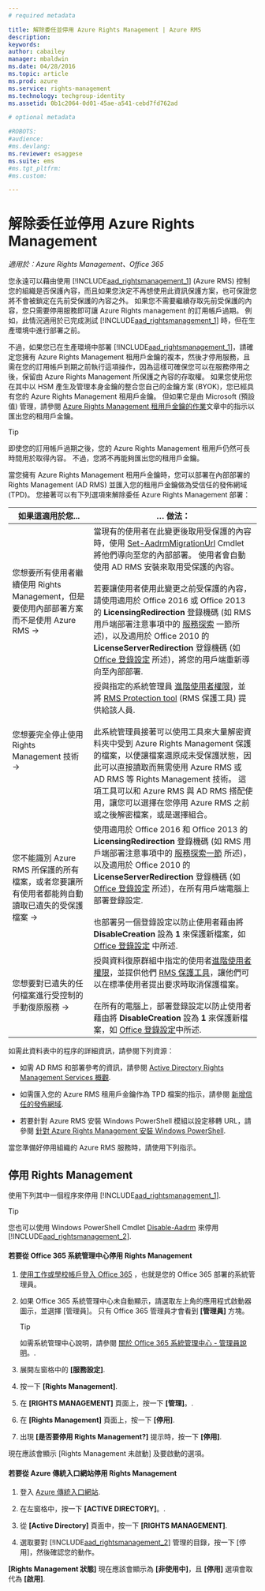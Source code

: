 ```yaml
---
# required metadata

title: 解除委任並停用 Azure Rights Management | Azure RMS
description:
keywords:
author: cabailey
manager: mbaldwin
ms.date: 04/28/2016
ms.topic: article
ms.prod: azure
ms.service: rights-management
ms.technology: techgroup-identity
ms.assetid: 0b1c2064-0d01-45ae-a541-cebd7fd762ad

# optional metadata

#ROBOTS:
#audience:
#ms.devlang:
ms.reviewer: esaggese
ms.suite: ems
#ms.tgt_pltfrm:
#ms.custom:

---
```


# 解除委任並停用 Azure Rights Management

*適用於︰Azure Rights Management、Office 365*

您永遠可以藉由使用 [!INCLUDE[aad_rightsmanagement_1](../includes/aad_rightsmanagement_1_md.md)] (Azure RMS) 控制您的組織是否保護內容，而且如果您決定不再想使用此資訊保護方案，也可保證您將不會被鎖定在先前受保護的內容之外。 如果您不需要繼續存取先前受保護的內容，您只需要停用服務即可讓 Azure Rights management 的訂用帳戶過期。 例如，此情況適用於已完成測試 [!INCLUDE[aad_rightsmanagement_1](../includes/aad_rightsmanagement_1_md.md)] 時，但在生產環境中進行部署之前。

不過，如果您已在生產環境中部署 [!INCLUDE[aad_rightsmanagement_1](../includes/aad_rightsmanagement_1_md.md)]，請確定您擁有 Azure Rights Management 租用戶金鑰的複本，然後才停用服務，且需在您的訂用帳戶到期之前執行這項操作，因為這樣可確保您可以在服務停用之後，保留由 Azure Rights Management 所保護之內容的存取權。 如果您使用您在其中以 HSM 產生及管理本身金鑰的整合您自己的金鑰方案 (BYOK)，您已經具有您的 Azure Rights Management 租用戶金鑰。 但如果它是由 Microsoft (預設值) 管理，請參閱 [Azure Rights Management 租用戶金鑰的作業](operations-tenant-key.md)文章中的指示以匯出您的租用戶金鑰。

> [!TIP]
> 即使您的訂用帳戶過期之後，您的 Azure Rights Management 租用戶仍然可長時間用於取得內容。 不過，您將不再能夠匯出您的租用戶金鑰。

當您擁有 Azure Rights Management 租用戶金鑰時，您可以部署在內部部署的 Rights Management (AD RMS) 並匯入您的租用戶金鑰做為受信任的發佈網域 (TPD)。 您接著可以有下列選項來解除委任 Azure Rights Management 部署：

|如果這適用於您...|… 做法：|
|----------------------------|--------------|
|您想要所有使用者繼續使用 Rights Management，但是要使用內部部署方案而不是使用 Azure RMS    →|當現有的使用者在此變更後取用受保護的內容時，使用 [Set-AadrmMigrationUrl](https://msdn.microsoft.com/library/azure/dn629429.aspx) Cmdlet 將他們導向至您的內部部署。 使用者會自動使用 AD RMS 安裝來取用受保護的內容。<br /><br />若要讓使用者使用此變更之前受保護的內容，請使用適用於 Office 2016 或 Office 2013 的 **LicensingRedirection** 登錄機碼 (如 RMS 用戶端部署注意事項中的 [服務探索](../rms-client/client-deployment-notes.md) 一節所述)，以及適用於 Office 2010 的 **LicenseServerRedirection** 登錄機碼 (如 [Office 登錄設定](https://technet.microsoft.com/library/dd772637%28v=ws.10%29.aspx) 所述)，將您的用戶端重新導向至內部部署.|
|您想要完全停止使用 Rights Management 技術    →|授與指定的系統管理員 [進階使用者權限](../deploy-use/configure-super-users.md)，並將 [RMS Protection tool](http://www.microsoft.com/en-us/download/details.aspx?id=47256) (RMS 保護工具) 提供給該人員.<br /><br />此系統管理員接著可以使用工具來大量解密資料夾中受到 Azure Rights Management 保護的檔案，以便讓檔案還原成未受保護狀態，因此可以直接讀取而無需使用 Azure RMS 或 AD RMS 等 Rights Management 技術。 這項工具可以和 Azure RMS 與 AD RMS 搭配使用，讓您可以選擇在您停用 Azure RMS 之前或之後解密檔案，或是選擇組合。|
|您不能識別 Azure RMS 所保護的所有檔案，或者您要讓所有使用者都能夠自動讀取已遺失的受保護檔案    →|使用適用於 Office 2016 和 Office 2013 的 **LicensingRedirection** 登錄機碼 (如 RMS 用戶端部署注意事項中的 [服務探索一節](../rms-client/client-deployment-notes.md) 所述)，以及適用於 Office 2010 的 **LicenseServerRedirection** 登錄機碼 (如 [Office 登錄設定](https://technet.microsoft.com/library/dd772637%28v=ws.10%29.aspx) 所述)，在所有用戶端電腦上部署登錄設定.<br /><br />也部署另一個登錄設定以防止使用者藉由將 **DisableCreation** 設為 **1** 來保護新檔案，如 [Office 登錄設定](https://technet.microsoft.com/library/dd772637%28v=ws.10%29.aspx) 中所述.|
|您想要對已遺失的任何檔案進行受控制的手動復原服務    →|授與資料復原群組中指定的使用者[進階使用者權限](../deploy-use/configure-super-users.md)，並提供他們 [RMS 保護工具](http://www.microsoft.com/en-us/download/details.aspx?id=47256)，讓他們可以在標準使用者提出要求時取消保護檔案。<br /><br />在所有的電腦上，部署登錄設定以防止使用者藉由將 **DisableCreation** 設為 **1** 來保護新檔案，如 [Office 登錄設定](https://technet.microsoft.com/library/dd772637%28v=ws.10%29.aspx)中所述.|
如需此資料表中的程序的詳細資訊，請參閱下列資源：

-   如需 AD RMS 和部署參考的資訊，請參閱 [Active Directory Rights Management Services 概觀](https://technet.microsoft.com/library/hh831364.aspx).

-   如需匯入您的 Azure RMS 租用戶金鑰作為 TPD 檔案的指示，請參閱 [新增信任的發佈網域](https://technet.microsoft.com/library/cc771460.aspx).

-   若要針對 Azure RMS 安裝 Windows PowerShell 模組以設定移轉 URL，請參閱 [針對 Azure Rights Management 安裝 Windows PowerShell](install-powershell.md).

當您準備好停用組織的 Azure RMS 服務時，請使用下列指示。

## 停用 Rights Management
使用下列其中一個程序來停用 [!INCLUDE[aad_rightsmanagement_1](../includes/aad_rightsmanagement_1_md.md)].

> [!TIP]
> 您也可以使用 Windows PowerShell Cmdlet [Disable-Aadrm](http://msdn.microsoft.com/library/windowsazure/dn629422.aspx) 來停用 [!INCLUDE[aad_rightsmanagement_2](../includes/aad_rightsmanagement_2_md.md)].

#### 若要從 Office 365 系統管理中心停用 Rights Management

1.  [使用工作或學校帳戶登入 Office 365](https://portal.office.com/) ，也就是您的 Office 365 部署的系統管理員。

2.  如果 Office 365 系統管理中心未自動顯示，請選取左上角的應用程式啟動器圖示，並選擇 [管理員]。 只有 Office 365 管理員才會看到 **[管理員]** 方塊。

    > [!TIP]
    > 如需系統管理中心說明，請參閱 [關於 Office 365 系統管理中心 - 管理員說明](https://support.office.com/article/About-the-Office-365-admin-center-Admin-Help-58537702-d421-4d02-8141-e128e3703547)。.

3.  展開左窗格中的 **[服務設定]**.

4.  按一下 **[Rights Management]**.

5.  在 **[RIGHTS MANAGEMENT]** 頁面上，按一下 **[管理]**。.

6.  在 **[Rights Management]** 頁面上，按一下 **[停用]**.

7.  出現 **[是否要停用 Rights Management?]** 提示時，按一下 **[停用]**.

現在應該會顯示 [Rights Management 未啟動]  及要啟動的選項。

#### 若要從 Azure 傳統入口網站停用 Rights Management

1.  登入 [Azure 傳統入口網站](http://go.microsoft.com/fwlink/p/?LinkID=275081).

2.  在左窗格中，按一下 **[ACTIVE DIRECTORY]**。.

3.  從 **[Active Directory]** 頁面中，按一下 **[RIGHTS MANAGEMENT]**.

4.  選取要對 [!INCLUDE[aad_rightsmanagement_2](../includes/aad_rightsmanagement_2_md.md)] 管理的目錄，按一下 [停用]，然後確認您的動作。

**[Rights Management 狀態]** 現在應該會顯示為 **[非使用中]**，且 **[停用]** 選項會取代為 **[啟用]**.





<!--HONumber=Apr16_HO4-->


